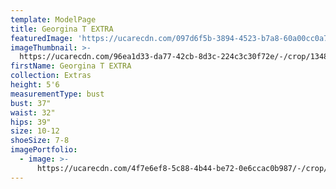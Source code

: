 ```yaml
---
template: ModelPage
title: Georgina T EXTRA
featuredImage: 'https://ucarecdn.com/097d6f5b-3894-4523-b7a8-60a00cc0a75b/'
imageThumbnail: >-
  https://ucarecdn.com/96ea1d33-da77-42cb-8d3c-224c3c30f72e/-/crop/1348x1869/0,0/-/preview/
firstName: Georgina T EXTRA
collection: Extras
height: 5'6
measurementType: bust
bust: 37"
waist: 32"
hips: 39"
size: 10-12
shoeSize: 7-8
imagePortfolio:
  - image: >-
      https://ucarecdn.com/4f7e6ef8-5c88-4b44-be72-0e6ccac0b987/-/crop/1343x1869/5,0/-/preview/
---
```


